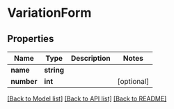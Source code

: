 # VariationForm

## Properties
Name | Type | Description | Notes
------------ | ------------- | ------------- | -------------
**name** | **string** |  | 
**number** | **int** |  | [optional] 

[[Back to Model list]](../README.md#documentation-for-models) [[Back to API list]](../README.md#documentation-for-api-endpoints) [[Back to README]](../README.md)


